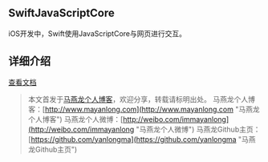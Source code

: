 ## SwiftJavaScriptCore
iOS开发中，Swift使用JavaScriptCore与网页进行交互。


## 详细介绍
[查看文档](http://www.mayanlong.com/archives/2016/88.html)


> 本文首发于[马燕龙个人博客](http://www.mayanlong.com "马燕龙个人博客")，欢迎分享，转载请标明出处。
> 马燕龙个人博客：[http://www.mayanlong.com](http://www.mayanlong.com "马燕龙个人博客")
> 马燕龙个人微博：[http://weibo.com/immayanlong](http://weibo.com/immayanlong "马燕龙个人微博")
> 马燕龙Github主页：[https://github.com/yanlongma](https://github.com/yanlongma "马燕龙Github主页")
